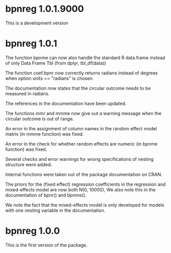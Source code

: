 # bpnreg 1.0.1.9000

This is a development version

# bpnreg 1.0.1

The function bpnme can now also handle the standard R data.frame instead of only Data Frame Tbl (from dplyr, tbl_df(data))

The function coef.bpnr now correctly returns radians instead of degrees when option units == "radians" is chosen.

The documentation now states that the circular outcome needs to be measured in radians.

The references in the documentation have been updated.

The functions mmr and mmme now give out a warning message when the circular outcome is out of range.

An error in the assignment of column names in the random effect model matrix (in mmme function) was fixed.

An error in the check for whether random effects are numeric (in bpnme function) was fixed.

Several checks and error warnings for wrong specifications of nesting structure were added.

Internal functions were taken out of the package documentation on CRAN.

The priors for the (fixed effect) regression coefficients in the regression and mixed-effects model are now both N(0, 10000), We also note this in the documentation of bpnr() and bpnme().

We note the fact that the mixed-effects model is only developed for models with one nesting variable in the documentation.

# bpnreg 1.0.0
This is the first version of the package.
